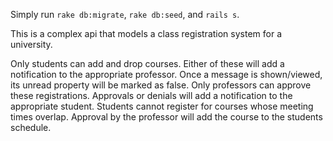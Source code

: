 Simply run `rake db:migrate`, `rake db:seed`, and `rails s`.

This is a complex api that models a class registration system for a university.

Only students can add and drop courses. Either of these will add a notification to the appropriate professor. Once a message is shown/viewed, its unread property will be marked as false.
Only professors can approve these registrations. Approvals or denials will add a notification to the appropriate student.
Students cannot register for courses whose meeting times overlap.
Approval by the professor will add the course to the students schedule.
